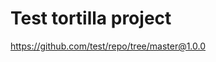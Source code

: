 # Test tortilla project

https://github.com/test/repo/tree/master@1.0.0

[{]: <helper> (navStep)

[}]: #